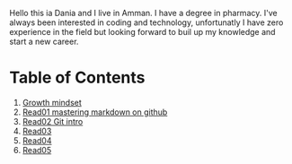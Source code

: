 Hello this ia Dania and I live in Amman. I have a degree in pharmacy.
I've always been interested in coding and technology, unfortunatly I have zero experience in the field but looking forward to buil up my knowledge and start a new career.

# Table of Contents

1. [Growth mindset](https://daniakatalan.github.io/rreading-notes/Growth%20mindset)
2. [Read01 mastering markdown on github](https://daniakatalan.github.io/rreading-notes/Read01%20mastering%20markdown%20on%20github)
3. [Read02 Git intro](https://daniakatalan.github.io/rreading-notes/Read02%20Git%20intro)
4. [Read03](https://daniakatalan.github.io/rreading-notes/Read03)
5. [Read04](https://daniakatalan.github.io/rreading-notes/Read04)
6. [Read05]()
